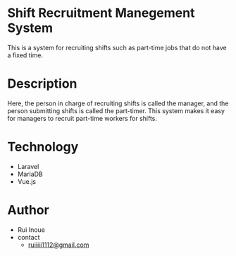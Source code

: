 # Shift Recruitment Manegement System

This is a system for recruiting shifts such as part-time jobs that do not have a fixed time.

# Description

Here, the person in charge of recruiting shifts is called the manager, and the person submitting shifts is called the part-timer. This system makes it easy for managers to recruit part-time workers for shifts.

# Technology
* Laravel
* MariaDB
* Vue.js

# Author
* Rui Inoue
* contact
    * ruiiiii1112@gmail.com

